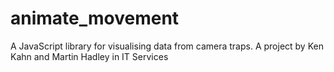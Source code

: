 # animate_movement
A JavaScript library for visualising data from camera traps. A project by Ken Kahn and Martin Hadley in IT Services
